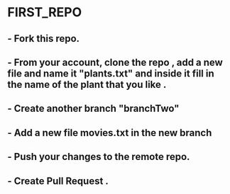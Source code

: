 # FIRST_REPO

## - Fork this repo.
## - From your account, clone the repo , add a new file and name it "plants.txt" and  inside it fill in the name of the plant that you like . 
## - Create another branch "branchTwo"
## - Add a new file movies.txt in the new branch
## - Push your changes to the remote repo.
## - Create Pull Request . 
